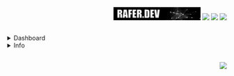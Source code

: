 <div align="end">
<a href="https://rafer.dev/"><img src="./assets/raferdev-badge-animated.gif" /></a>
<a href="https://stackoverflow.com/users/20442134/rafael-fernandes?tab=profile">
<img src="https://img.shields.io/badge/-Stackoverflow-FE7A16?style=for-the-badge&logo=stack-overflow&logoColor=white"/></a>
<a href="https://www.npmjs.com/~raferdev" target="_blank"><img src="https://img.shields.io/badge/NPM-%23CB3837.svg?style=for-the-badge&logo=npm&logoColor=white" target="_blank"></a>
<a href="https://www.linkedin.com/in/rafaelfernandev/" target="_blank"><img src="https://img.shields.io/badge/-LinkedIn-%230077B5?style=for-the-badge&logo=linkedin&logoColor=white" target="_blank"></a>
</div>

##
<details>
<summary>Dashboard</summary>
 
##
 
<img width='480' align='right' src="profile-3d-contrib/profile-night-rainbow.svg"/>
<img height="auto" width="330" src="https://github-readme-stats.vercel.app/api?username=raferdev&show_icons=true&theme=cobalt&include_all_commits=true&count_private=true&title_color=526570&bg_color=161719&text_color=ffffff"/>
<img height="auto" width="330" src="https://github-readme-stats.vercel.app/api/top-langs/?username=raferdev&layout=compact&langs_count=16&theme=cobalt&title_color=526570&bg_color=161719&text_color=ffffff"/>

##
</details>

<details>
  <summary>Info</summary>
 
#### Lover of open source and open source tools 

[Why should whe colaborate and be kind (in all aspects)?](https://www.youtube.com/watch?v=mScpHTIi-kM)

##

</details>
 
##

 <div align="end"> 
 <a><img src="https://wakatime.com/badge/user/ac875cb4-d4ee-453f-b6fc-44cb2103c59d.svg"/></a>
 </div>
